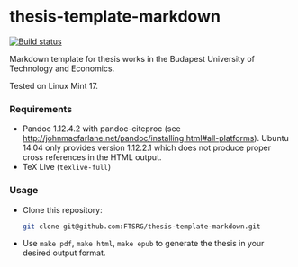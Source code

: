 thesis-template-markdown
========================

[![Build status](https://travis-ci.org/FTSRG/thesis-template-markdown.svg?branch=master)](https://travis-ci.org/FTSRG/thesis-template-markdown)

Markdown template for thesis works in the Budapest University of Technology and Economics.

Tested on Linux Mint 17.

### Requirements

* Pandoc 1.12.4.2 with pandoc-citeproc (see http://johnmacfarlane.net/pandoc/installing.html#all-platforms). Ubuntu 14.04 only provides version 1.12.2.1 which does not produce proper cross references in the HTML output.
* TeX Live (`texlive-full`)

### Usage

* Clone this repository:
  ```bash
  git clone git@github.com:FTSRG/thesis-template-markdown.git
  ```
  
* Use `make pdf`, `make html`, `make epub` to generate the thesis in your desired output format.

